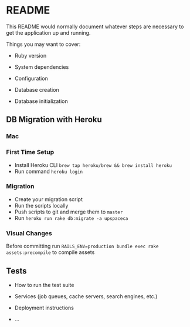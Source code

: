 # README

This README would normally document whatever steps are necessary to get the
application up and running.

Things you may want to cover:

* Ruby version

* System dependencies

* Configuration

* Database creation

* Database initialization

## DB Migration with Heroku

### Mac
### First Time Setup

* Install Heroku CLI `brew tap heroku/brew && brew install heroku`
* Run command `heroku login`

### Migration
* Create your migration script
* Run the scripts locally
* Push scripts to git and merge them to `master`
* Run `heroku run rake db:migrate -a upspaceca`

### Visual Changes
Before committing run `RAILS_ENV=production bundle exec rake assets:precompile` to compile assets

## Tests
* How to run the test suite

* Services (job queues, cache servers, search engines, etc.)

* Deployment instructions

* ...
